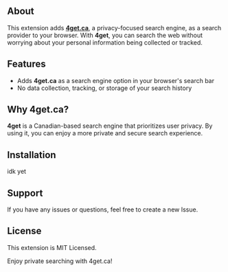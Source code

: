 ## About

This extension adds [**4get.ca**](https://4get.ca), a privacy-focused search engine, as a search provider to your browser. With **4get**, you can search the web without worrying about your personal information being collected or tracked.

## Features

- Adds **4get.ca** as a search engine option in your browser's search bar
- No data collection, tracking, or storage of your search history

## Why 4get.ca?

**4get** is a Canadian-based search engine that prioritizes user privacy. By using it, you can enjoy a more private and secure search experience.

## Installation

idk yet

## Support

If you have any issues or questions, feel free to create a new Issue.

## License

This extension is MIT Licensed.

Enjoy private searching with 4get.ca!

